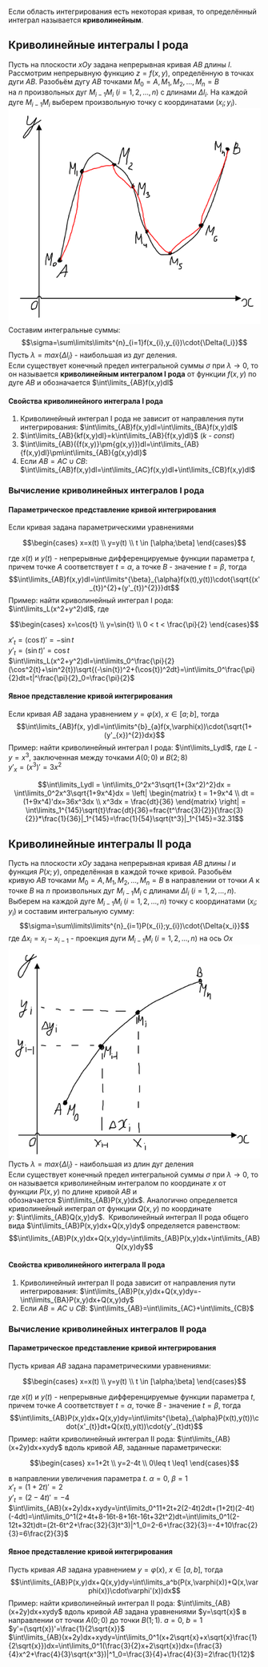 Если область интегрирования есть некоторая кривая, то определённый интеграл называется **криволинейным**.  
## Криволинейные интегралы I рода
Пусть на плоскости $xOy$ задана непрерывная кривая $AB$ длины $l$. Рассмотрим непрерывную функцию $z=f(x,y)$, определённую в точках дуги $AB$. Разобьём дугу $AB$ точками $M_0=A, M_1, M_2, ..., M_n=B$ на $n$ произвольных дуг $M_{i−1}M_i$ ($i=1,2,...,n$) с длинами $\Delta l_i$. На каждой дуге $M_{i-1}M_i$ выберем произвольную точку с координатами $(x_i;y_i)$.  
![Дуга криволинейного интеграла I рода](../Pictures/09_01.%20Дуга%20криволинейного%20интеграла%20I%20рода.png)  
Составим интегральные суммы: $$\sigma=\sum\limits\limits^{n}_{i=1}f(x_{i},y_{i})\cdot{\Delta{l_i}}$$Пусть $λ=max\{Δl_i\}$ - наибольшая из дуг деления.  
Если существует конечный предел интегральной суммы $σ$ при $λ→0$, то он называется **криволинейным интегралом I рода** от функции $f(x,y)$ по дуге $AB$ и обозначается $\int\limits_{AB}f(x,y)dl$
#### Свойства криволинейного интеграла I рода
1) Криволинейный интеграл I рода не зависит от направления пути интегрирования: $\int\limits_{AB}f(x,y)dl=\int\limits_{BA}f(x,y)dl$
2) $\int\limits_{AB}{kf(x,y)dl}=k\int\limits_{AB}{f(x,y)dl}$ ($k$ - $const$)
3) $\int\limits_{AB}({f(x,y)}\pm{g(x,y)})dl=\int\limits_{AB}{f(x,y)dl}\pm\int\limits_{AB}{g(x,y)dl}$
4) Если $AB=AC\cup CB$: $\int\limits_{AB}f(x,y)dl=\int\limits_{AC}f(x,y)dl+\int\limits_{CB}f(x,y)dl$
### Вычисление криволинейных интегралов I рода
#### Параметрическое представление кривой интегрирования  
Если кривая задана параметрическими уравнениями  
```math
\begin{cases}
    x=x(t) \\
    y=y(t) \\
    t \in [\alpha;\beta]
\end{cases}
```
где $x(t)$ и $y(t)$ - непрерывные дифференцируемые функции параметра $t$, причем точке $A$ соответствует $t=\alpha$, а точке $B$ - значение $t=\beta$, тогда $$\int\limits_{AB}f(x,y)dl=\int\limits^{\beta}_{\alpha}f(x(t),y(t))\cdot{\sqrt{(x'_{t})^{2}+(y'_{t})^{2}}}dt$$
Пример: найти криволинейный интеграл I рода: $\int\limits_L(x^2+y^2)dl$, где
```math
\begin{cases}
    x=\cos{t} \\
    y=\sin{t} \\
    0 < t < \frac{\pi}{2}
\end{cases}
```
$x'_t=(\cos{t})'=-\sin{t}$  
$y'_t=(\sin{t})'=\cos{t}$  
$\int\limits_L(x^2+y^2)dl=\int\limits_0^\frac{\pi}{2}(\cos^2{t}+\sin^2{t})\sqrt{(-\sin{t})^2+(\cos{t})^2dt}=\int\limits_0^\frac{\pi}{2}dt=t|^\frac{\pi}{2}_0=\frac{\pi}{2}$  
#### Явное представление кривой интегрирования  
Если кривая $AB$ задана уравнением $y=\varphi(x)$, $x∈[a;b]$, тогда $$\int\limits_{AB}f(x, y)dl=\int\limits^{b}_{a}f(x,\varphi(x))\cdot{\sqrt{1+(y'_{x})^{2}}dx}$$
Пример: найти криволинейный интеграл I рода: $\int\limits_Lydl$, где $L$ - $y=x^3$, заключенная между точками $A(0;0)$ и $B(2;8)$  
$y'_x=(x^3)'=3x^2$  
```math
\int\limits_Lydl = \int\limits_0^2x^3\sqrt{1+(3x^2)^2}dx = \int\limits_0^2x^3\sqrt{1+9x^4}dx =
\left|
	\begin{matrix}
	t = 1+9x^4 \\
	dt = (1+9x^4)'dx=36x^3dx \\
	x^3dx = \frac{dt}{36}
	\end{matrix} 
\right|
= \int\limits_1^{145}\sqrt{t}\frac{dt}{36}=frac{t^\frac{3}{2}}{\frac{3}{2}}*\frac{1}{36}|_1^{145}=\frac{1}{54}\sqrt{t^3}|_1^{145}=32.31
```
## Криволинейные интегралы II рода
Пусть на плоскости $xOy$ задана непрерывная кривая $AB$ длины $l$ и функция $P(x;y)$, определённая в каждой точке кривой. Разобьём кривую $AB$ точками $M_0=A,M_1,M_2,...,M_n=B$ в направлении от точки $A$ к точке $B$ на $n$ произвольных дуг $M_{i−1}M_i$ с длинами $\Delta l_i$ ($i=1,2,...,n$). Выберем на каждой дуге $M_{i−1}M_i$ ($i=1,2,...,n$) точку с координатами $(x_i;y_i)$ и составим интегральную сумму: $$\sigma=\sum\limits\limits^{n}_{i=1}P(x_{i};y_{i})\cdot{\Delta{x_i}}$$ где $\Delta x_i=x_i-x_{i−1}$ - проекция дуги $M_{i−1}M_i$ ($i=1,2,...,n$) на ось $Ox$  
![Дуга криволинейного интеграла II рода](../Pictures/09_02.%20Дуга%20криволинейного%20интеграла%20II%20рода.png)  
Пусть $λ=max\{Δl_i\}$ - наибольшая из длин дуг деления  
Если существует конечный предел интегральной суммы $σ$ при $λ→0$, то он называется криволинейным интегралом по координате $x$ от функции $P(x,y)$ по длине кривой $AB$ и обозначается $\int\limits_{AB}P(x,y)dx$. Аналогично определяется криволинейный интеграл от функции $Q(x,y)$ по координате $y$: $\int\limits_{AB}Q(x,y)dy$.  
Криволинейный интеграл II рода общего вида $\int\limits_{AB}P(x,y)dx+Q(x,y)dy$ определяется равенством: $$\int\limits_{AB}P(x,y)dx+Q(x,y)dy=\int\limits_{AB}P(x,y)dx+\int\limits_{AB}Q(x,y)dy$$
#### Свойства криволинейного интеграла II рода
1) Криволинейный интеграл II рода зависит от направления пути интегрирования: $\int\limits_{AB}P(x,y)dx+Q(x,y)dy=-\int\limits_{BA}P(x,y)dx+Q(x,y)dy$
2) Если $AB=AC\cup CB$: $\int\limits_{AB}=\int\limits_{AC}+\int\limits_{CB}$
### Вычисление криволинейных интегралов II рода
#### Параметрическое представление кривой интегрирования
Пусть кривая $AB$ задана параметрическими уравнениями:  
```math
\begin{cases}
    x=x(t) \\
    y=y(t) \\
    t \in [\alpha;\beta]
\end{cases}
```
где $x(t)$ и $y(t)$ - непрерывные дифференцируемые функции параметра $t$, причем точке $A$ соответствует $t=\alpha$, точке $B$ - значение $t=\beta$, тогда $$\int\limits_{AB}P(x,y)dx+Q(x,y)dy=\int\limits^{\beta}_{\alpha}P(x(t),y(t))\cdot{x'_{t}}dt+Q(x(t),y(t))\cdot{y'_{t}dt}$$
Пример: найти криволинейный интеграл II рода: $\int\limits_{AB}(x+2y)dx+xydy$ вдоль кривой $AB$, заданные параметрически:
```math
\begin{cases}
    x=1+2t \\
    y=2-4t \\
    0\leq t \leq1
\end{cases}
```
в направлении увеличения параметра $t$. $\alpha=0$, $\beta=1$  
$x'_t=(1+2t)'=2$  
$y'_t=(2-4t)'=-4$  
$\int\limits_{AB}(x+2y)dx+xydy=\int\limits_0^11+2t+2(2-4t)2dt+(1+2t)(2-4t)(-4dt)=\int\limits_0^1(2+4t+8-16t-8+16t-16t+32t^2)dt=\int\limits_0^1(2-12t+32t)dt=(2t-6t^2+\frac{32}{3}t^3)|^1_0=2-6+\frac{32}{3}=-4+10\frac{2}{3}=6\frac{2}{3}$
#### Явное представление кривой интегрирования
Пусть кривая $AB$ задана уравнением $y=\varphi(x)$, $x∈[a,b]$, тогда $$\int\limits_{AB}P(x,y)dx+Q(x,y)dy=\int\limits_a^b(P(x,\varphi(x))+Q(x,\varphi(x))\cdot\varphi'(x))dx$$
Пример: найти криволинейный интеграл II рода: $\int\limits_{AB}(x+2y)dx+xydy$ вдоль кривой $AB$ задана уравнениями $y=\sqrt{x}$ в направлении от точки $A(0;0)$ до точки $B(1;1)$. $a=0$, $b=1$  
$y'=(\sqrt{x})'=\frac{1}{2\sqrt{x}}$  
$\int\limits_{AB}(x+2y)dx+xydy=\int\limits_0^1(x+2\sqrt{x}+x\sqrt{x}\frac{1}{2\sqrt{x}})dx=\int\limits_0^1(\frac{3}{2}x+2\sqrt{x})dx=(\frac{3}{4}x^2+\frac{4}{3}\sqrt{x^3})|^1_0=\frac{3}{4}+\frac{4}{3}=2\frac{1}{12}$